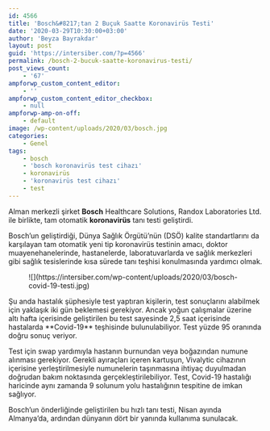 ```yaml
---
id: 4566
title: 'Bosch&#8217;tan 2 Buçuk Saatte Koronavirüs Testi'
date: '2020-03-29T10:30:00+03:00'
author: 'Beyza Bayrakdar'
layout: post
guid: 'https://intersiber.com/?p=4566'
permalink: /bosch-2-bucuk-saatte-koronavirus-testi/
post_views_count:
    - '67'
ampforwp_custom_content_editor:
    - ''
ampforwp_custom_content_editor_checkbox:
    - null
ampforwp-amp-on-off:
    - default
image: /wp-content/uploads/2020/03/bosch.jpg
categories:
    - Genel
tags:
    - bosch
    - 'bosch koronavirüs test cihazı'
    - koronavirüs
    - 'koronavirüs test cihazı'
    - test
---
```


Alman merkezli şirket **Bosch** Healthcare Solutions, Randox Laboratories Ltd. ile birlikte, tam otomatik **koronavirüs** tanı testi geliştirdi.

Bosch’un geliştirdiği, Dünya Sağlık Örgütü’nün (DSÖ) kalite standartlarını da karşılayan tam otomatik yeni tip koronavirüs testinin amacı, doktor muayenehanelerinde, hastanelerde, laboratuvarlarda ve sağlık merkezleri gibi sağlık tesislerinde kısa sürede tanı teşhisi konulmasında yardımcı olmak.

<figure class="wp-block-image size-full">![](https://intersiber.com/wp-content/uploads/2020/03/bosch-covid-19-testi.jpg)</figure>Şu anda hastalık şüphesiyle test yaptıran kişilerin, test sonuçlarını alabilmek için yaklaşık iki gün beklemesi gerekiyor. Ancak yoğun çalışmalar üzerine altı hafta içerisinde geliştirilen bu test sayesinde 2,5 saat içerisinde hastalarda **Covid-19** teşhisinde bulunulabiliyor. Test yüzde 95 oranında doğru sonuç veriyor.

Test için swap yardımıyla hastanın burnundan veya boğazından numune alınması gerekiyor. Gerekli ayıraçları içeren kartuşun, Vivalytic cihazının içerisine yerleştirilmesiyle numunelerin taşınmasına ihtiyaç duyulmadan doğrudan bakım noktasında gerçekleştirilebiliyor. Test, Covid-19 hastalığı haricinde aynı zamanda 9 solunum yolu hastalığının tespitine de imkan sağlıyor.

Bosch’un önderliğinde geliştirilen bu hızlı tanı testi, Nisan ayında Almanya’da, ardından dünyanın dört bir yanında kullanıma sunulacak.